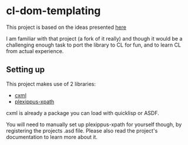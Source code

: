 # cl-dom-templating

This project is based on the ideas presented [here](http://camendesign.com/code/dom_templating)

I am familiar with that project (a fork of it really) and though it would be a challenging enough task to port the library to CL for fun, and to learn CL from actual experience.

## Setting up

This project makes use of 2 libraries:

* [cxml](https://common-lisp.net/project/cxml/)
* [plexippus-xpath](https://common-lisp.net/project/plexippus-xpath/)

cxml is already a package you can load with quicklisp or ASDF.

You will need to manually set up plexippus-xpath for yourself though, by registering the projects .asd file. Please also read the project's documentation to learn more about it.
